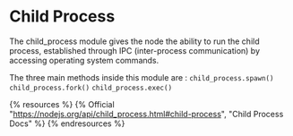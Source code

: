 # Child Process

The child_process module gives the node the ability to run the child process, established through IPC (inter-process communication) by accessing operating system commands.

The three main methods inside this module are :
`child_process.spawn()`
`child_process.fork()`
`child_process.exec()`

{% resources %}
  {% Official "https://nodejs.org/api/child_process.html#child-process", "Child Process Docs" %}
{% endresources %}
